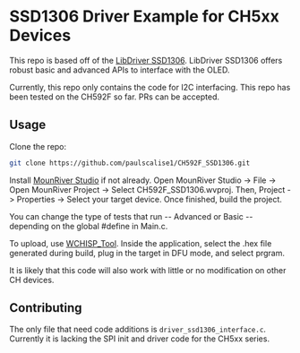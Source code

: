 # SSD1306 Driver Example for CH5xx Devices

This repo is based off of the [LibDriver SSD1306](https://github.com/libdriver/ssd1306).
LibDriver SSD1306 offers robust basic and advanced APIs to interface with the OLED.

Currently, this repo only contains the code for I2C interfacing.
This repo has been tested on the CH592F so far. PRs can be accepted.

## Usage
Clone the repo:

```bash
git clone https://github.com/paulscalise1/CH592F_SSD1306.git
```

Install [MounRiver Studio](https://mounriver.com/) if not already.
Open MounRiver Studio -> File -> Open MounRiver Project -> Select CH592F_SSD1306.wvproj.
Then, Project -> Properties -> Select your target device.
Once finished, build the project.

You can change the type of tests that run -- Advanced or Basic -- depending on the global #define in Main.c.

To upload, use [WCHISP_Tool](https://www.wch.cn/downloads/WCHISPTool_Setup_exe.html).
Inside the application, select the .hex file generated during build, plug in the target in DFU mode, and select prgram.

It is likely that this code will also work with little or no modification on other CH devices.

## Contributing
The only file that need code additions is ```driver_ssd1306_interface.c```. Currently it is lacking the SPI init and driver code for the CH5xx series.
